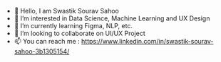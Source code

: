 - 👋 Hello, I am Swastik Sourav Sahoo
- 👀 I’m interested in Data Science, Machine Learning and UX Design
- 🌱 I’m currently learning Figma, NLP, etc.
- 💞️ I’m looking to collaborate on UI/UX Project
- 📫 You can reach me : https://www.linkedin.com/in/swastik-sourav-sahoo-3b1305154/

<!---
swastik-sourav-sahoo/swastik-sourav-sahoo is a ✨ special ✨ repository because its `README.md` (this file) appears on your GitHub profile.
You can click the Preview link to take a look at your changes.
--->
